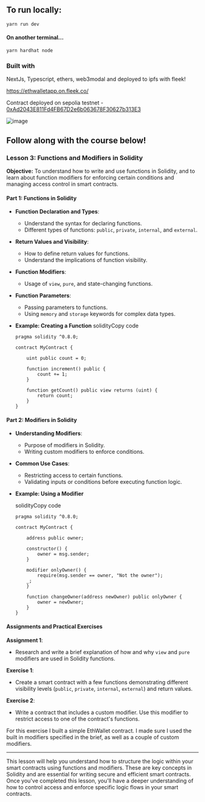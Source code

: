 ## To run locally:

`yarn run dev`

#### On another terminal...

`yarn hardhat node`

### Built with

NextJs, Typescript, ethers, web3modal and deployed to ipfs with fleek!

https://ethwalletapp.on.fleek.co/

Contract deployed on sepolia testnet - [0xAd2043E811Fd4FB67D2e6b063678F30627b313E3](https://sepolia.etherscan.io/address/0xAd2043E811Fd4FB67D2e6b063678F30627b313E3)

![image](https://github.com/SimSimButDifferent/L3-EthWalletFrontEnd/assets/88177427/f888da39-3fe4-45ab-b067-ab120c51024b)

## Follow along with the course below!

### Lesson 3: Functions and Modifiers in Solidity

**Objective:** To understand how to write and use functions in Solidity, and to learn about function modifiers for enforcing certain conditions and managing access control in smart contracts.

#### Part 1: Functions in Solidity

-   **Function Declaration and Types**:
    -   Understand the syntax for declaring functions.
    -   Different types of functions: `public`, `private`, `internal`, and `external`.
-   **Return Values and Visibility**:
    -   How to define return values for functions.
    -   Understand the implications of function visibility.
-   **Function Modifiers**:
    -   Usage of `view`, `pure`, and state-changing functions.
-   **Function Parameters**:
    -   Passing parameters to functions.
    -   Using `memory` and `storage` keywords for complex data types.
-   **Example: Creating a Function**
    solidityCopy code

    ```solidity
    pragma solidity ^0.8.0;

    contract MyContract {

        uint public count = 0;

        function increment() public {
            count += 1;
        }

        function getCount() public view returns (uint) {
            return count;
        }
    }
    ```

#### Part 2: Modifiers in Solidity

-   **Understanding Modifiers**:
    -   Purpose of modifiers in Solidity.
    -   Writing custom modifiers to enforce conditions.
-   **Common Use Cases**:
    -   Restricting access to certain functions.
    -   Validating inputs or conditions before executing function logic.
-   **Example: Using a Modifier**

    solidityCopy code

    ```solidity
    pragma solidity ^0.8.0;

    contract MyContract {

        address public owner;

        constructor() {
            owner = msg.sender;
        }

        modifier onlyOwner() {
            require(msg.sender == owner, "Not the owner");
        _;
        }

        function changeOwner(address newOwner) public onlyOwner {
            owner = newOwner;
        }
    }
    ```

#### Assignments and Practical Exercises

**Assignment 1**:

-   Research and write a brief explanation of how and why `view` and `pure` modifiers are used in Solidity functions.

**Exercise 1**:

-   Create a smart contract with a few functions demonstrating different visibility levels (`public`, `private`, `internal`, `external`) and return values.

**Exercise 2**:

-   Write a contract that includes a custom modifier. Use this modifier to restrict access to one of the contract's functions.

For this exercise I built a simple EthWallet contract. I made sure I used the built in modifiers specified in the brief, as well as a couple of custom modifiers.

---

This lesson will help you understand how to structure the logic within your smart contracts using functions and modifiers. These are key concepts in Solidity and are essential for writing secure and efficient smart contracts. Once you've completed this lesson, you'll have a deeper understanding of how to control access and enforce specific logic flows in your smart contracts.
